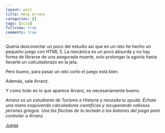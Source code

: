 ```yaml
---
layout: post
title: Help Arranz
categories: []
tags: [ocio]
fullview: true
comments: true
---
```


Quería desconectar un poco del estudio así que en un rato he hecho un pequeño juego con HTML 5. La mecánica es un poco absurda y no hay forma de librarse de una asegurada muerte, solo prolongar la agonía hasta llevarte un <i>calculadorazo </i>en la jeta.

Pero bueno, para pasar un rato corto el juego está bien.

Además, sale Arranz.

Y como todo en lo que aparece Arranz, es necesariamente bueno.

*Arranz es un estudiante de Turismo e Historia y necesita tu ayuda. Échale una mano esquivando calculadoras científicas y recuperando valiosos jarrones griegos.
Usa las flechas de tu teclado o los botones del juego para controlar a Arranz.*

<a class="btn btn-default" href="/html5/arranz/">Juega</a>
